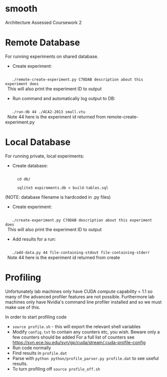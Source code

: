 smooth
======

Architecture Assessed Coursework 2

Remote Database
===============

For running experiments on shared database.

* Create experiment:
 <code>
   ./remote-create-experiment.py C78DAB description about this experiment does
 </code>
 This will also print the experiment ID to output

* Run command and automatically log output to DB:
 <code>
   ./run-db 44 ./ACA2-2013 small.vtu
 </code>
 Note 44 here is the experiment id returned from remote-create-experiment.py


Local Database
==============

For running private, local experiments:

* Create database:

  <pre><code>
    cd db/
    
    sqlite3 expirements.db &lt; build-tables.sql
  </code></pre>
 (NOTE: database filename is hardcoded in .py files)
* Create experiment:
 <code>
   ./create-experiment.py C78DAB description about this experiment does
 </code>
 This will also print the experiment ID to output

* Add results for a run:
 <code>
   ./add-data.py 44 file-containing-stdout file-containing-stderr
 </code>
 Note 44 here is the experiment id returned from create


Profiling
========
Unfortunately lab machines only have CUDA compute capability = 1.1 so many of
the advanced profiler features are not possible.
Furthermore lab machines only have Nvidia's command line profiler installed and
so we must make use of this.

In order to start profiling code
* ``source profile.sh`` - this will export the relevant shell variables
* Modify ``config.txt`` to contain any counters etc, you wish. Beware only a few
  counters should be added
  For a full list of counters see https://svn.ece.lsu.edu/svn/gp/cuda/stream/.cuda-profile-config
* Run code normally
* Find results in ``profile.dat``
* Parse with ``python python/profile_parser.py profile.dat`` to see useful
  results.
* To turn profiling off ``source profile_off.sh``
